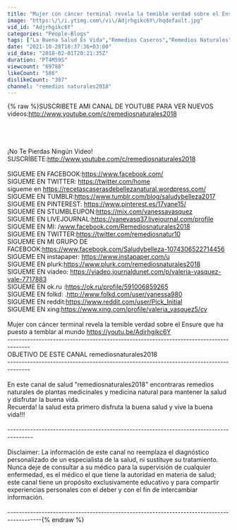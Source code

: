 ```yaml
---
title: "Mujer con cáncer terminal revela la temible verdad sobre el Ensure que ha puesto a temblar al mundo"
image: "https:\/\/i.ytimg.com\/vi\/Adjrhgikc6Y\/hqdefault.jpg"
vid_id: "Adjrhgikc6Y"
categories: "People-Blogs"
tags: ["La Buena Salud Es Vida","Remedios Caseros","Remedios Naturales"]
date: "2021-10-28T18:37:36+03:00"
vid_date: "2018-02-01T20:21:35Z"
duration: "PT4M59S"
viewcount: "69788"
likeCount: "586"
dislikeCount: "307"
channel: "remedios naturales2018"
---
```

{% raw %}SUSCRIBETE AMI CANAL DE YOUTUBE PARA VER NUEVOS videos:<a rel="nofollow" target="blank" href="http://www.youtube.com/c/remediosnaturales2018">http://www.youtube.com/c/remediosnaturales2018</a><br /><br /><br /><br /><br />¡No Te Pierdas Ningún Video! SUSCRÍBETE:<a rel="nofollow" target="blank" href="http://www.youtube.com/c/remediosnaturales2018">http://www.youtube.com/c/remediosnaturales2018</a><br /><br />SIGUEME EN FACEBOOK:<a rel="nofollow" target="blank" href="https://www.facebook.com/">https://www.facebook.com/</a><br />SIGUEME EN TWITTER: <a rel="nofollow" target="blank" href="https://twitter.com/home">https://twitter.com/home</a><br />sigueme en <a rel="nofollow" target="blank" href="https://recetascaserasdebellezanatural.wordpress.com/">https://recetascaserasdebellezanatural.wordpress.com/</a><br />SIGUEME EN TUMBLR:<a rel="nofollow" target="blank" href="https://www.tumblr.com/blog/saludybelleza2017">https://www.tumblr.com/blog/saludybelleza2017</a><br />SIGUEME EN PINTEREST: <a rel="nofollow" target="blank" href="https://www.pinterest.es/17vane15/">https://www.pinterest.es/17vane15/</a><br />SIGUEME EN STUMBLEUPON:<a rel="nofollow" target="blank" href="https://mix.com/vanessavasquez">https://mix.com/vanessavasquez</a><br />SIGUEME EN LIVEJOURNAL:<a rel="nofollow" target="blank" href="https://vanevasq37.livejournal.com/profile">https://vanevasq37.livejournal.com/profile</a><br />SIGUEME EN MI: /www.facebook.com/Remediosnaturales2018<br />SIGUEME EN TWITTER:<a rel="nofollow" target="blank" href="https://twitter.com/remediosnatur10">https://twitter.com/remediosnatur10</a><br />SIGUEME EN MI GRUPO DE FACEBOOK:<a rel="nofollow" target="blank" href="https://www.facebook.com/Saludybelleza-1074306522714456">https://www.facebook.com/Saludybelleza-1074306522714456</a><br />SIGUEME EN instapaper: <a rel="nofollow" target="blank" href="https://www.instapaper.com/u">https://www.instapaper.com/u</a><br />SIGUEME EN plurk:<a rel="nofollow" target="blank" href="https://www.plurk.com/remediosnaturales2018">https://www.plurk.com/remediosnaturales2018</a><br />SIGUEME EN viadeo: <a rel="nofollow" target="blank" href="https://viadeo.journaldunet.com/p/valeria-vasquez-vale-7717883">https://viadeo.journaldunet.com/p/valeria-vasquez-vale-7717883</a><br />SIGUEME EN ok.ru :<a rel="nofollow" target="blank" href="https://ok.ru/profile/591006859265">https://ok.ru/profile/591006859265</a><br />SIGUEME EN folkd: .<a rel="nofollow" target="blank" href="http://www.folkd.com/user/vanessa980">http://www.folkd.com/user/vanessa980</a><br />SIGUEME EN reddit:<a rel="nofollow" target="blank" href="https://www.reddit.com/user/Pick_Initial">https://www.reddit.com/user/Pick_Initial</a><br /> SIGUEME EN xing:<a rel="nofollow" target="blank" href="https://www.xing.com/profile/valeria_vasquez5/cv">https://www.xing.com/profile/valeria_vasquez5/cv</a><br /><br />Mujer con cáncer terminal revela la temible verdad sobre el Ensure que ha puesto a temblar al mundo   <a rel="nofollow" target="blank" href="https://youtu.be/Adjrhgikc6Y">https://youtu.be/Adjrhgikc6Y</a><br />--------------------------------------------------------------------------------------<br />OBJETIVO DE ESTE CANAL remediosnaturales2018<br />----------------------------------------­­----------------------------------------------<br /><br />En este canal de salud &quot;remediosnaturales2018&quot; encontraras remedios naturales de plantas medicinales y medicina natural para mantener la salud y disfrutar la buena vida.<br />Recuerda! la salud esta primero disfruta la buena salud y vive la buena vida!!!<br /><br />---­­------------------------------------------------------------------------------------<br /><br />Disclaimer: La información de este canal no reemplaza el diagnóstico personalizado de un especialista de la salud, ni sustituye su tratamiento. Nunca deje de consultar a su médico para la supervisión de cualquier enfermedad, es el médico el que tiene la autoridad en materia de salud; este canal tiene un propósito exclusivamente educativo y para compartir experiencias personales con el deber y con el fin de intercambiar información.<br /><br />------------------------------------------------------------------------------------------{% endraw %}
